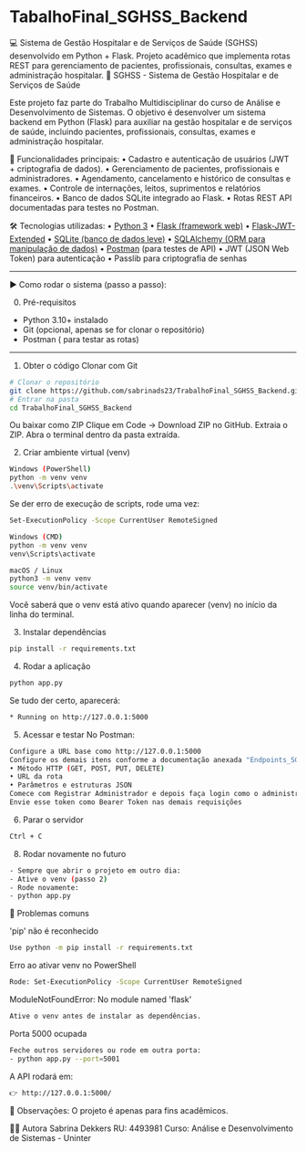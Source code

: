 # TabalhoFinal_SGHSS_Backend
💻 Sistema de Gestão Hospitalar e de Serviços de Saúde (SGHSS) desenvolvido em Python + Flask. Projeto acadêmico que implementa rotas REST para gerenciamento de pacientes, profissionais, consultas, exames e administração hospitalar.
🏥 SGHSS - Sistema de Gestão Hospitalar e de Serviços de Saúde

Este projeto faz parte do Trabalho Multidisciplinar do curso de Análise e Desenvolvimento de Sistemas.
O objetivo é desenvolver um sistema backend em Python (Flask) para auxiliar na gestão hospitalar e de serviços de saúde, incluindo pacientes, profissionais, consultas, exames e administração hospitalar.

🚀 Funcionalidades principais:
• Cadastro e autenticação de usuários (JWT + criptografia de dados).
• Gerenciamento de pacientes, profissionais e administradores.
• Agendamento, cancelamento e histórico de consultas e exames.
• Controle de internações, leitos, suprimentos e relatórios financeiros.
• Banco de dados SQLite integrado ao Flask.
• Rotas REST API documentadas para testes no Postman.

🛠️ Tecnologias utilizadas:
• [Python 3](https://www.python.org/)
• [Flask (framework web)](https://flask.palletsprojects.com/)
• [Flask-JWT-Extended](https://flask-jwt-extended.readthedocs.io/)
• [SQLite (banco de dados leve)](https://www.sqlite.org/index.html)
• [SQLAlchemy (ORM para manipulação de dados)](https://www.sqlalchemy.org/)
• [Postman](https://www.postman.com/) (para testes de API)
• JWT (JSON Web Token) para autenticação
• Passlib para criptografia de senhas

---

▶️ Como rodar o sistema (passo a passo):

0) Pré-requisitos
- Python 3.10+ instalado  
- Git (opcional, apenas se for clonar o repositório)  
- Postman ( para testar as rotas)

---

1) Obter o código
Clonar com Git
```bash
# Clonar o repositório
git clone https://github.com/sabrinads23/TrabalhoFinal_SGHSS_Backend.git
# Entrar na pasta
cd TrabalhoFinal_SGHSS_Backend
```
Ou baixar como ZIP
Clique em Code → Download ZIP no GitHub.
Extraia o ZIP.
Abra o terminal dentro da pasta extraída.

2) Criar ambiente virtual (venv)
```bash
Windows (PowerShell)
python -m venv venv
.\venv\Scripts\activate
```
Se der erro de execução de scripts, rode uma vez:
```bash
Set-ExecutionPolicy -Scope CurrentUser RemoteSigned

Windows (CMD)
python -m venv venv
venv\Scripts\activate

macOS / Linux
python3 -m venv venv
source venv/bin/activate
```
Você saberá que o venv está ativo quando aparecer (venv) no início da linha do terminal.

3) Instalar dependências
```bash
pip install -r requirements.txt
```

4) Rodar a aplicação
```bash
python app.py
```
Se tudo der certo, aparecerá:
```bash
* Running on http://127.0.0.1:5000
```
5) Acessar e testar
No Postman:
```bash
Configure a URL base como http://127.0.0.1:5000
Configure os demais itens conforme a documentação anexada "Endpoints_SGHSS"
• Método HTTP (GET, POST, PUT, DELETE) 
• URL da rota 
• Parâmetros e estruturas JSON 
Comece com Registrar Administrador e depois faça login como o administrador criado para pegar o token JWT
Envie esse token como Bearer Token nas demais requisições
```
6) Parar o servidor
```bash
Ctrl + C
```
8) Rodar novamente no futuro
```bash
- Sempre que abrir o projeto em outro dia:
- Ative o venv (passo 2)
- Rode novamente:
- python app.py
```
🔧 Problemas comuns

'pip' não é reconhecido
```bash
Use python -m pip install -r requirements.txt
```
Erro ao ativar venv no PowerShell
```bash
Rode: Set-ExecutionPolicy -Scope CurrentUser RemoteSigned
```
ModuleNotFoundError: No module named 'flask'
```bash
Ative o venv antes de instalar as dependências.
```
Porta 5000 ocupada
```bash
Feche outros servidores ou rode em outra porta:
- python app.py --port=5001
```
A API rodará em:
```bash
👉 http://127.0.0.1:5000/
```
📌 Observações:
O projeto é apenas para fins acadêmicos.


👩‍💻 Autora
Sabrina Dekkers
RU: 4493981
Curso: Análise e Desenvolvimento de Sistemas - Uninter

